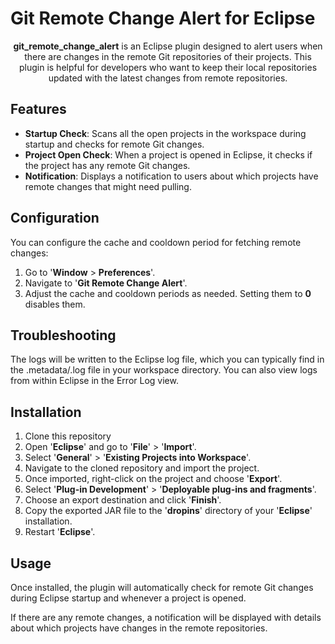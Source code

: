# Git Remote Change Alert for Eclipse

<p align="center"><b>git_remote_change_alert</b> is an Eclipse plugin designed to alert users when there are changes in the remote Git repositories of their projects. This plugin is helpful for developers who want to keep their local repositories updated with the latest changes from remote repositories.</p>

## Features

- **Startup Check**: Scans all the open projects in the workspace during startup and checks for remote Git changes.
- **Project Open Check**: When a project is opened in Eclipse, it checks if the project has any remote Git changes.
- **Notification**: Displays a notification to users about which projects have remote changes that might need pulling.

## Configuration

You can configure the cache and cooldown period for fetching remote changes:

1. Go to '**Window** > **Preferences**'.
2. Navigate to '**Git Remote Change Alert**'.
3. Adjust the cache and cooldown periods as needed. Setting them to **0** disables them.

## Troubleshooting

The logs will be written to the Eclipse log file, which you can typically find in the .metadata/.log file in your workspace directory. You can also view logs from within Eclipse in the Error Log view.

## Installation

1. Clone this repository
2. Open '**Eclipse**' and go to '**File**' > '**Import**'.
3. Select '**General**' > '**Existing Projects into Workspace**'.
4. Navigate to the cloned repository and import the project.
5. Once imported, right-click on the project and choose '**Export**'.
6. Select '**Plug-in Development**' > '**Deployable plug-ins and fragments**'.
7. Choose an export destination and click '**Finish**'.
8. Copy the exported JAR file to the '**dropins**' directory of your '**Eclipse**' installation.
9. Restart '**Eclipse**'.

## Usage

Once installed, the plugin will automatically check for remote Git changes during Eclipse startup and whenever a project is opened.

If there are any remote changes, a notification will be displayed with details about which projects have changes in the remote repositories.
